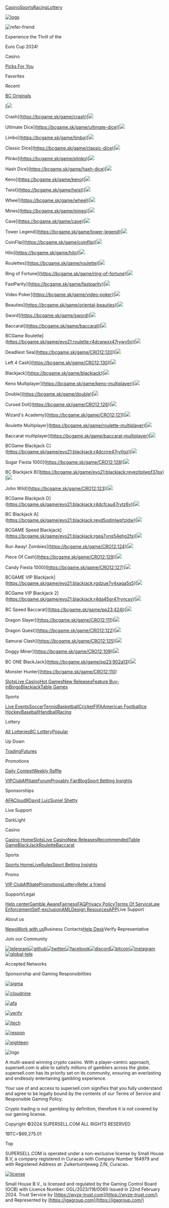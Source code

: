[Casino](https://bcgame.sk/casino)[Sports](https://bcgame.sk/sports)[Racing](https://bcgame.sk/racing)[Lottery](https://bcgame.sk/lottery)

[![logo](/modules/assets/logo/logo.png)](https://bcgame.sk/)

![refer-friend](/assets/uefa.90e3d4a9.png)

Experience the Thrill of the

Euro Cup 2024!

Casino

[Picks For You](https://bcgame.sk/gamelist/picks-for-you)

Favorites

Recent

[BC Originals](https://bcgame.sk/casino?tab=brand)

[![](/assets/Crash.ec1942f7.png)

Crash](https://bcgame.sk/game/crash)[![](/assets/UltimateDice.e3fb51c3.png)

Ultimate Dice](https://bcgame.sk/game/ultimate-dice)[![](/assets/Limbo.011b8b65.png)

Limbo](https://bcgame.sk/game/limbo)[![](/assets/ClassicDice.246bc06a.png)

Classic Dice](https://bcgame.sk/game/classic-dice)[![](/assets/Plinko.408dd155.png)

Plinko](https://bcgame.sk/game/plinko)[![](/assets/HashDice.445aff9f.png)

Hash Dice](https://bcgame.sk/game/hash-dice)[![](/assets/KenoSingle.6244c89e.png)

Keno](https://bcgame.sk/game/keno)[![](/assets/Twist.aeed2ac6.png)

Twist](https://bcgame.sk/game/twist)[![](/assets/Wheel.4ec42835.png)

Wheel](https://bcgame.sk/game/wheel)[![](/assets/Mines.41c036c1.png)

Mines](https://bcgame.sk/game/mines)[![](/assets/Cave.89f3fbd0.png)

Cave](https://bcgame.sk/game/cave)[![](/assets/Tower.3d93671f.png)

Tower Legend](https://bcgame.sk/game/tower-legend)[![](/assets/CoinFlip.340b3677.png)

CoinFlip](https://bcgame.sk/game/coinflip)[![](/assets/HiLo.86a19c7b.png)

Hilo](https://bcgame.sk/game/hilo)[![](/assets/RouletteSingle.48e1c85a.png)

Roulettes](https://bcgame.sk/game/roulette)[![](/assets/Coloring.9267a41c.png)

Ring of Fortune](https://bcgame.sk/game/ring-of-fortune)[![](/assets/Parity.f8c5ee6f.png)

FastParity](https://bcgame.sk/game/fastparity)[![](/assets/VideoPoker.43ba50ae.png)

Video Poker](https://bcgame.sk/game/video-poker)[![](/assets/OrientalBeauties.2fbcd1a8.png)

Beauties](https://bcgame.sk/game/oriental-beauties)[![](/assets/Swords.1712c95b.png)

Sword](https://bcgame.sk/game/sword)[![](/assets/BaccaratSingle.857259c1.png)

Baccarat](https://bcgame.sk/game/baccarat)[![](/assets/BlackJack.7f868444.png)

BCGame Roulette](https://bcgame.sk/game/evo21:roulette:r4dcwwxx47rywy5n)[![](/assets/DeadliestSea.ada67982.png)

Deadliest Sea](https://bcgame.sk/game/CRO12:120)[![](/assets/BlackJack.7f868444.png)

Left 4 Cash](https://bcgame.sk/game/CRO12:130)[![](/assets/BlackJack.7f868444.png)

Blackjack](https://bcgame.sk/game/blackjack)[![](/assets/Keno.4596331e.png)

Keno Multiplayer](https://bcgame.sk/game/keno-multiplayer)[![](/assets/Double.ecdb8a52.png)

Double](https://bcgame.sk/game/double)[![](/assets/BlackJack.7f868444.png)

Cursed Doll](https://bcgame.sk/game/CRO12:126)[![](/assets/Academy.06941e95.png)

Wizard's Academy](https://bcgame.sk/game/CRO12:121)[![](/assets/Roulette.6b277c23.png)

Roulette Multiplayer](https://bcgame.sk/game/roulette-multiplayer)[![](/assets/Baccarat.47e9d8f2.png)

Baccarat multiplayer](https://bcgame.sk/game/baccarat-multiplayer)[![](/assets/BlackJack.7f868444.png)

BCGame Blackjack C](https://bcgame.sk/game/evo21:blackjack:r4dccjre47rytlgz)[![](/assets/BlackJack.7f868444.png)

Sugar Fiesta 1000](https://bcgame.sk/game/CRO12:128)[![](/assets/BlackJackB.39850ec8.png)

BC Blackjack B](https://bcgame.sk/game/evo21:blackjack:reyezjtolwpf37px)[![](/assets/JohnWild.1fd9cf04.png)

John Wild](https://bcgame.sk/game/CRO12:123)[![](/assets/BlackJack.7f868444.png)

BCGame Blackjack D](https://bcgame.sk/game/evo21:blackjack:r4dcfcsu47rytz6v)[![](/assets/BlackJackA.f17772ea.png)

BC Blackjack A](https://bcgame.sk/game/evo21:blackjack:reyd5odmlwpfzjdw)[![](/assets/SpeedBlackjack.3a7b41d4.png)

BCGAME Speed Blackjack](https://bcgame.sk/game/evo21:blackjack:rgea7vnq54ehg2fs)[![](/assets/Zombies.b3d80146.png)

Run Away! Zombies](https://bcgame.sk/game/CRO12:124)[![](/assets/BlackJack.7f868444.png)

Piece Of Cash](https://bcgame.sk/game/CRO12:129)[![](/assets/BlackJack.7f868444.png)

Candy Fiesta 1000](https://bcgame.sk/game/CRO12:127)[![](/assets/VipBlackjack.67b994b7.png)

BCGAME VIP Blackjack](https://bcgame.sk/game/evo21:blackjack:rgdzue7v4xaga5s5)[![](/assets/BlackJack.7f868444.png)

BCGame VIP Blackjack 2](https://bcgame.sk/game/evo21:blackjack:r4da45gr47ryncsy)[![](/assets/SpeedBaccarat.4e36e147.png)

BC Speed Baccarat](https://bcgame.sk/game/pp23:424i)[![](/assets/DragonSlayer.d1468223.png)

Dragon Slayer](https://bcgame.sk/game/CRO12:111)[![](/assets/DragonQuest.fbad6c32.png)

Dragon Quest](https://bcgame.sk/game/CRO12:122)[![](/assets/BlackJack.7f868444.png)

Samurai Clash](https://bcgame.sk/game/CRO12:125)[![](/assets/DoggyMiner.3d17e0de.png)

Doggy Miner](https://bcgame.sk/game/CRO12:109)[![](/assets/OneBlackjack.7b0de011.png)

BC ONE BlackJack](https://bcgame.sk/game/pp23:902a13)[![](/assets/Hunter.5ad56279.png)

Monster Hunter](https://bcgame.sk/game/CRO12:110)

[Slots](https://bcgame.sk/gamelist/slots)[Live Casino](https://bcgame.sk/gamelist/live)[Hot Games](https://bcgame.sk/tagname/hot)[New Releases](https://bcgame.sk/tagname/new-releases)[Feature Buy-in](https://bcgame.sk/tagname/feature-buy-in)[Bingo](https://bcgame.sk/bingolist)[Blackjack](https://bcgame.sk/tagname/blackjack)[Table Games](https://bcgame.sk/tagname/table-games)

Sports

[Live Events](https://bcgame.sk/sports?bt-path=%2Flive)[Soccer](https://bcgame.sk/sports?bt-path=%2Fsoccer-1)[Tennis](https://bcgame.sk/sports?bt-path=%2Ftennis-5)[Basketball](https://bcgame.sk/sports?bt-path=%2Fbasketball-2)[Cricket](https://bcgame.sk/sports?bt-path=%2Fcricket-21)[FIFA](https://bcgame.sk/sports?bt-path=%2Ffifa-300)[American Football](https://bcgame.sk/sports?bt-path=%2Famerican-football-16)[Ice Hockey](https://bcgame.sk/sports?bt-path=%2Fice-hockey-4)[Baseball](https://bcgame.sk/sports?bt-path=%2Fbaseball-3)[Handball](https://bcgame.sk/sports?bt-path=%2Fhandball-6)[Racing](https://bcgame.sk/racing)

Lottery

[All Lotteries](https://bcgame.sk/lottery/allLotteries)[BC Lottery](https://bcgame.sk/lottery/detail/0)[Popular](https://bcgame.sk/lottery/allLotteries?sort=lottery_popular)

Up Down

[Trading](https://bcgame.sk/trading)[Futures](https://bcgame.sk/trading/contract)

Promotions

[Daily Contest](https://bcgame.sk/promotions/daily-contest)[Weekly Raffle](https://bcgame.sk/promotions/weekly-raffle)

[VIPClub](#/vip)[Affiliate](https://bcgame.sk/affiliate)[Forum](https://forum.supersell.com/)[Provably Fair](https://bcgame.sk/help)[Blog](https://blog.bc.game/)[Sport Betting Insights](https://betting.bc.game/)

Sponsorships

[AFA](https://bcgame.sk/sponsorship/afa)[Cloud9](https://bcgame.sk/sponsorship/cloud-9)[David Luiz](https://bcgame.sk/sponsorship/dl)[Suniel Shetty](https://bcgame.sk/sponsorship/suniel)

Live Support

DarkLight

Casino

[Casino Home](https://bcgame.sk/casino "Casino Home")[Slots](https://bcgame.sk/gamelist/slots "Slots")[Live Casino](https://bcgame.sk/gamelist/live "Live Casino")[New Releases](https://bcgame.sk/tagname/new-releases "New Releases")[Recommended](https://bcgame.sk/gamelist/home_recommend "Recommended")[Table Game](https://bcgame.sk/tagname/table-games "Table Game")[BlackJack](https://bcgame.sk/tagname/blackjack "BlackJack")[Roulette](https://bcgame.sk/tagname/roulette "Roulette")[Baccarat](https://bcgame.sk/tagname/baccarat "Baccarat")

Sports

[Sports Home](https://bcgame.sk/sports "Sports Home")[Live](https://bcgame.sk/sports?bt-path=%2Flive "Live")[Rules](https://bcgame.sk/help/terms-sports "Rules")[Sport Betting Insights](https://betting.bc.game/ "Sport Betting Insights")

Promo

[VIP Club](#/vip "VIP Club")[Affiliate](https://bcgame.sk/affiliate "Affiliate")[Promotions](https://bcgame.sk/promotion "Promotions")[Lottery](https://bcgame.sk/lottery "Lottery")[Refer a friend](#/referfriend "Refer a friend")

Support/Legal

[Help center](https://bcgame.sk/help "Help center")[Gamble Aware](https://bcgame.sk/help/gameble-aware "Gamble Aware")[Fairness](https://bcgame.sk/help/provably-fair "Fairness")[FAQ](https://bcgame.sk/help/faq "FAQ")[Privacy Policy](https://bcgame.sk/help/privacy "Privacy Policy")[Terms Of Service](https://bcgame.sk/help/terms-service "Terms Of Service")[Law Enforcement](https://bcgame.sk/help/law-enforcement "Law Enforcement")[Self-exclusion](https://bcgame.sk/help/self-exclusion "Self-exclusion")[AML](https://bcgame.sk/help/aml "AML")[Design Resources](https://drive.google.com/drive/folders/1Q48CUgrJOAeDGpBqmdHGNwWGxNEdTZzQ "Design Resources")[APP](https://bcgame.sk/app_download/android "APP")Live Support

About us

[News](https://blog.bc.game/en/ "News")[Work with us](https://angel.co/company/bc-game-2 "Work with us")Business Contacts[Help Desk](https://help.bc.game/en/ "Help Desk")Verify Representative

Join our Community

[![telegram](/assets/share_7.f3cb39a2.png)](https://t.me/bcgamewin)[![github](/assets/share_5.2a1f1696.png)](https://github.com/undefined)[![twitter](/assets/share_8.ae8effba.png)](https://twitter.com/BCGameOfficial)[![facebook](/assets/share_3.21374ebb.png)](https://www.facebook.com/bcgameofficial)[![discord](/assets/share_2.45a347d3.png)](https://discord.gg/xqUMQesZQq)[![bitcoin](/assets/share_1.522ec023.png)](https://bitcointalk.org/index.php?topic=5088875.0)[![instagram](/assets/share_6.b1025447.png)](https://instagram.com/bcgamecom)[![global-tele](/assets/tele.6ad1cbb0.png)](https://bcgame.sk/telegram)

Accepted Networks

Sponsorship and Gaming Responsibilities

[![sigma](/assets/sigma.0a23cc21.png)](https://sigma.world/)

[![cloudnine](/assets/cloudnine.22d04592.png)](https://cloud9.gg/)

[![afa](/assets/afa.4900db57.png)](https://www.afa.com.ar/)

[![verify](/assets/verify.f2a422bd.png)](https://cryptogambling.org/)

[![itech](/assets/itech.3eab3608.png)](http://www.itechlabs.com/certificates/BCGame/RNG_Certificate_UK_BCGame_ITL2002455_12Oct20.pdf)

[![respon](/assets/respon.3cbc9f21.png)](https://www.responsiblegambling.org/)

[![eighteen](/assets/eighteen.1ff0e7bf.png)](https://bcgame.sk/help/protect-minors)

![logo](/modules/assets/logo/logo_pure.png)

A multi-award winning crypto casino. With a player-centric approach, supersell.com is able to satisfy millions of gamblers across the globe. supersell.com has its priority set on its community, ensuring an everlasting and endlessly entertaining gambling experience.

Your use of and access to supersell.com signifies that you fully understand and agree to be legally bound by the contents of our Terms of Service and Responsible Gaming Policy.

Crypto trading is not gambling by definition, therefore it is not covered by our gaming license.

Copyright ©2024 SUPERSELL.COM ALL RIGHTS RESERVED

1BTC=$69,275.01

Top

SUPERSELL.COM is operated under a non-exclusive license by Small House B.V, a company registered in Curacao with Company Number 164979 and with Registered Address at: Zuikertuintjeweg Z/N, Curacao.

[![license](/assets/gcb.a73cb475.png)](https://cert.gcb.cw/certificate?id=ZXlKcGRpSTZJbFY1ZUZkWU5FbDRURFJuWkVvMWVGaGpaR2RMUTBFOVBTSXNJblpoYkhWbElqb2lhVVZDTm10RlpHTkxSelY2U21oSVFVaE5kMFJ5VVQwOUlpd2liV0ZqSWpvaVptTXdPVEJoTTJVeU5HWTVOREZoWXpWbE56RTBabUZsTUdOaU5qVXpOemd3WTJVMU5XTXpNVE01TTJNNU9HSXlNREE1WWpFNU1UVmpOamhsT0dabFpTSXNJblJoWnlJNklpSjk=)

Small House B.V., is licensed and regulated by the Gaming Control Board (GCB) with Licence Number: OGL/2023/118/0060 Issued in 22nd February 2024. Trust Service by [https://wyze-trust.com](https://wyze-trust.com/) and Represented by [https://igagroup.com](https://igagroup.com/)